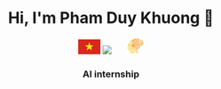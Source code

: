 <h1 align="center"> Hi, I'm Pham Duy Khuong 👋 </h1>
<div align="center" style="text-align:center;">
    <img src="https://github.com/KhuongApLuc/KhuongApLuc/blob/main/quoc-ky-viet-nam.jpg" width="40" style="display:inline-block;"/>
    <img src="file:///C:/Users/khuon/Downloads/giphy.webp"width="40" style="display:inline-block;"/>
    <img src="https://github.com/KhuongApLuc/KhuongApLuc/blob/main/AI%20CLUB%20LOGO.png" width="30" style="display:inline-block;"/>
</div>
<h3 align="center"> AI internship </h3>
<!--
**KhuongApLuc/KhuongApLuc** is a ✨ _special_ ✨ repository because its `README.md` (this file) appears on your GitHub profile.

Here are some ideas to get you started:

- 🔭 I’m currently student at FPT University
- 🤖 Artificial Intelligence
- 🏸 Badminton
- 🎱 I’m looking for help with
- 📞 0374813705
- 💭 Facebook: https://www.facebook.com/profile.php?id=100013776404180 ...
- ✉️ Email: khuongdpd03@gmail.com
- ⚡ Quotes: Go to sleep early to get anything you want ...in your dream...
-->
